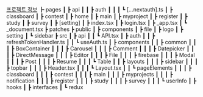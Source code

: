 <a href="https://www.swaicau.com/bbs/board.php?bo_table=program5&wr_id=41">프로젝트 정보</a>
┣ pages
 ┃ ┣ api
 ┃ ┃ ┣ auth
 ┃ ┃ ┃ ┗ [...nextauth].ts
 ┃ ┣ classboard
 ┃ ┣ contest
 ┃ ┣ home
 ┃ ┣ main
 ┃ ┣ myproject
 ┃ ┣ register
 ┃ ┣ study
 ┃ ┣ survey
 ┃ ┣ [setting]
 ┃ ┣ index.tsx
 ┃ ┣ login.tsx
 ┃ ┣ _app.tsx
 ┃ ┗ _document.tsx
 ┣ patches
 ┣ public
 ┃ ┣ components
 ┃ ┣ file
 ┃ ┣ logo
 ┃ ┣ setting
 ┃ ┗ sidebar
 ┣ src
 ┃ ┣ api
 ┃ ┃ ┗ API.tsx
 ┃ ┣ auth
 ┃ ┃ ┣ refreshTokenHandler.ts
 ┃ ┃ ┗ useAuth.ts
 ┃ ┣ components
 ┃ ┃ ┣ common
 ┃ ┃ ┃ ┣ BoxContainer
 ┃ ┃ ┃ ┣ Carousel
 ┃ ┃ ┃ ┣ Comment
 ┃ ┃ ┃ ┣ Datepicker
 ┃ ┃ ┃ ┣ DirectMessage
 ┃ ┃ ┃ ┣ Editor
 ┃ ┃ ┃ ┣ File
 ┃ ┃ ┃ ┣ firebase
 ┃ ┃ ┃ ┣ Modal
 ┃ ┃ ┃ ┣ Post
 ┃ ┃ ┃ ┣ Resume
 ┃ ┃ ┃ ┗ Table
 ┃ ┃ ┣ layouts
 ┃ ┃ ┃ ┣ sidebar
 ┃ ┃ ┃ ┣ topbar
 ┃ ┃ ┃ ┣ Header.tsx
 ┃ ┃ ┃ ┗ Layout.tsx
 ┃ ┃ ┗ pageElements
 ┃ ┃ ┃ ┣ classboard
 ┃ ┃ ┃ ┣ contest
 ┃ ┃ ┃ ┣ main
 ┃ ┃ ┃ ┣ myprojects
 ┃ ┃ ┃ ┣ notification
 ┃ ┃ ┃ ┣ register
 ┃ ┃ ┃ ┣ study
 ┃ ┃ ┃ ┣ survey
 ┃ ┃ ┃ ┗ userInfo
 ┃ ┣ hooks
 ┃ ┣ interfaces
 ┃ ┗ redux
